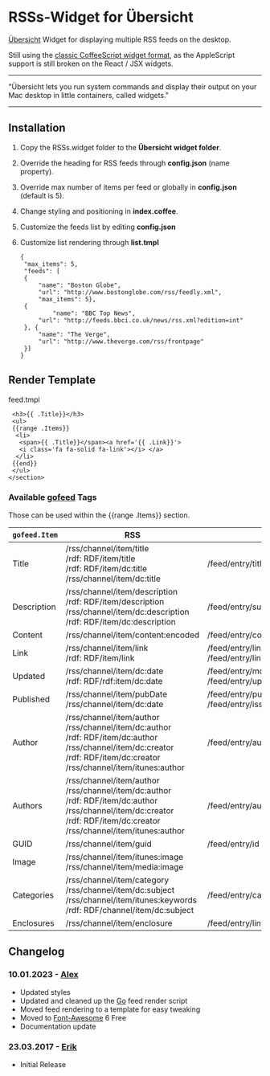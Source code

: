 # RSSs-Widget for Übersicht

[Übersicht](http://tracesof.net/uebersicht/) Widget for displaying multiple RSS feeds on the desktop. 

Still using  the [classic CoffeeScript widget format](https://github.com/felixhageloh/uebersicht/blob/master/ClassicWidgets.md), as the AppleScript support is still broken on the React / JSX widgets.

---

"Übersicht lets you run system commands and display their output on your Mac desktop in little containers, called widgets."

---

## Installation

1. Copy the RSSs.widget folder to the **Übersicht widget folder**.

2. Override the heading for RSS feeds through **config.json** (name property).

3. Override max number of items per feed or globally in **config.json** (default is 5).

4. Change styling and positioning  in **index.coffee**. 

5. Customize the feeds list by editing **config.json**

6. Customize list rendering through **list.tmpl**
   
   ```
   {
    "max_items": 5,
    "feeds": [
    {
        "name": "Boston Globe",
        "url": "http://www.bostonglobe.com/rss/feedly.xml",
        "max_items": 5},
    {
            "name": "BBC Top News",
        "url": "http://feeds.bbci.co.uk/news/rss.xml?edition=int"
    }, {
        "name": "The Verge",
        "url": "http://www.theverge.com/rss/frontpage"
    }]
   }
   ```

## Render Template

feed.tmpl

```<section>
 <h3>{{ .Title}}</h3>
 <ul>
 {{range .Items}}
  <li>
   <span>{{ .Title}}</span><a href='{{ .Link}}'>
   <i class='fa fa-solid fa-link'></i> </a>
  </li>
 {{end}}
 </ul>
</section>
```

### Available [gofeed](https://github.com/mmcdole/gofeed) Tags

Those can be used within the {{range .Items}} section.

| `gofeed.Item` | RSS                                                                                                                                                                                 | Atom                                                                          | JSON                                 |
| ------------- | ----------------------------------------------------------------------------------------------------------------------------------------------------------------------------------- | ----------------------------------------------------------------------------- | ------------------------------------ |
| Title         | /rss/channel/item/title<br>/rdf: RDF/item/title<br>/rdf: RDF/item/dc:title<br>/rss/channel/item/dc:title                                                                            | /feed/entry/title                                                             | /items/title                         |
| Description   | /rss/channel/item/description<br>/rdf: RDF/item/description<br>/rss/channel/item/dc:description<br>/rdf: RDF/item/dc:description                                                    | /feed/entry/summary                                                           | /items/summary                       |
| Content       | /rss/channel/item/content:encoded                                                                                                                                                   | /feed/entry/content                                                           | /items/content_html                  |
| Link          | /rss/channel/item/link<br>/rdf: RDF/item/link                                                                                                                                       | /feed/entry/link[@rel=”alternate”]/@href<br>/feed/entry/link[not(@rel)]/@href | /items/url                           |
| Updated       | /rss/channel/item/dc:date<br>/rdf: RDF/rdf:item/dc:date                                                                                                                             | /feed/entry/modified<br>/feed/entry/updated                                   | /items/date_modified                 |
| Published     | /rss/channel/item/pubDate<br>/rss/channel/item/dc:date                                                                                                                              | /feed/entry/published<br>/feed/entry/issued                                   | /items/date_published                |
| Author        | /rss/channel/item/author<br>/rss/channel/item/dc:author<br>/rdf: RDF/item/dc:author<br>/rss/channel/item/dc:creator<br>/rdf: RDF/item/dc:creator<br>/rss/channel/item/itunes:author | /feed/entry/author                                                            | /items/author/name                   |
| Authors       | /rss/channel/item/author<br>/rss/channel/item/dc:author<br>/rdf: RDF/item/dc:author<br>/rss/channel/item/dc:creator<br>/rdf: RDF/item/dc:creator<br>/rss/channel/item/itunes:author | /feed/entry/authors[0]                                                        | /items/authors<br>/items/author/name |
| GUID          | /rss/channel/item/guid                                                                                                                                                              | /feed/entry/id                                                                | /items/id                            |
| Image         | /rss/channel/item/itunes:image<br>/rss/channel/item/media:image                                                                                                                     |                                                                               | /items/image<br>/items/banner_image  |
| Categories    | /rss/channel/item/category<br>/rss/channel/item/dc:subject<br>/rss/channel/item/itunes:keywords<br>/rdf: RDF/channel/item/dc:subject                                                | /feed/entry/category                                                          | /items/tags                          |
| Enclosures    | /rss/channel/item/enclosure                                                                                                                                                         | /feed/entry/link[@rel=”enclosure”]                                            | /items/attachments                   |

## Changelog

### 10.01.2023 - [Alex](github.com/portalzine)

- Updated styles
- Updated and cleaned up the [Go](https://go.dev/) feed render script
- Moved feed rendering to a template for easy tweaking
- Moved to [Font-Awesome](https://fontawesome.com) 6 Free
- Documentation update

### 23.03.2017 - [Erik](https://github.com/edasque)

- Initial Release
